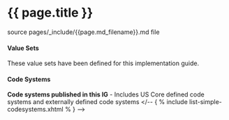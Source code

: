 # {{ page.title }}

source pages/_include/{{page.md_filename}}.md  file

#### Value Sets

These value sets have been defined for this implementation guide.
<!-- { % include list-simple-valuesets.xhtml % } -->


#### Code Systems

**Code systems published in this IG** - Includes US Core defined code systems and externally defined code systems
</-- { % include list-simple-codesystems.xhtml % } -->

